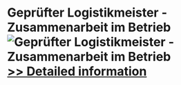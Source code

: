 # Geprüfter Logistikmeister - Zusammenarbeit im Betrieb<br />![Geprüfter Logistikmeister - Zusammenarbeit im Betrieb](https://mycommerce.akamaized.net/api/pimages/P300549844/BIG/300549844.JPG)<br />[>> Detailed information](https://secure.shareit.com/shareit/product.html?productid=300549844&affiliateid=200057808)